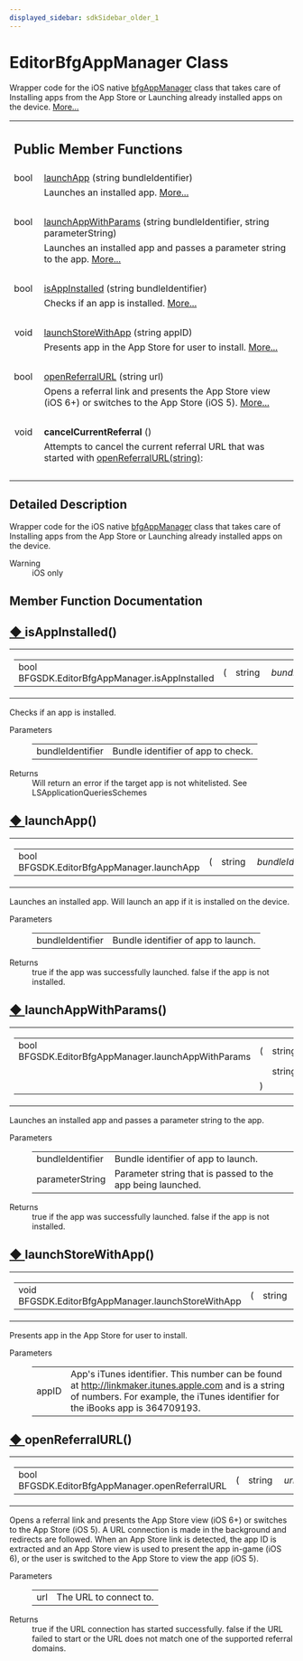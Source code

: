 ```yaml
---
displayed_sidebar: sdkSidebar_older_1
---
```

# EditorBfgAppManager Class 

<div class="contents">Wrapper code for the iOS native <a class="el" href="class_b_f_g_s_d_k_1_1bfg_app_manager.html">bfgAppManager</a> class that takes care of Installing apps from the App Store or Launching already installed apps on the device.    <a href="class_b_f_g_s_d_k_1_1_editor_bfg_app_manager.html#details">More...</a><table class="memberdecls"><tr class="heading"><td colspan="2"><h2 class="groupheader"><a id="pub-methods" name="pub-methods"></a> Public Member Functions</h2></td></tr><tr class="memitem:a417a5b02c8d9304d9b66330b8e617b89"><td class="memItemLeft" align="right" valign="top">bool&#160;</td><td class="memItemRight" valign="bottom"><a class="el" href="class_b_f_g_s_d_k_1_1_editor_bfg_app_manager.html#a417a5b02c8d9304d9b66330b8e617b89">launchApp</a> (string bundleIdentifier)</td></tr><tr class="memdesc:a417a5b02c8d9304d9b66330b8e617b89"><td class="mdescLeft">&#160;</td><td class="mdescRight">Launches an installed app.  <a href="class_b_f_g_s_d_k_1_1_editor_bfg_app_manager.html#a417a5b02c8d9304d9b66330b8e617b89">More...</a><br /></td></tr><tr class="separator:a417a5b02c8d9304d9b66330b8e617b89"><td class="memSeparator" colspan="2">&#160;</td></tr><tr class="memitem:ab39ffb6c52ab72b1fd824b3b1125658f"><td class="memItemLeft" align="right" valign="top">bool&#160;</td><td class="memItemRight" valign="bottom"><a class="el" href="class_b_f_g_s_d_k_1_1_editor_bfg_app_manager.html#ab39ffb6c52ab72b1fd824b3b1125658f">launchAppWithParams</a> (string bundleIdentifier, string parameterString)</td></tr><tr class="memdesc:ab39ffb6c52ab72b1fd824b3b1125658f"><td class="mdescLeft">&#160;</td><td class="mdescRight">Launches an installed app and passes a parameter string to the app.  <a href="class_b_f_g_s_d_k_1_1_editor_bfg_app_manager.html#ab39ffb6c52ab72b1fd824b3b1125658f">More...</a><br /></td></tr><tr class="separator:ab39ffb6c52ab72b1fd824b3b1125658f"><td class="memSeparator" colspan="2">&#160;</td></tr><tr class="memitem:a801e673b35214b46ea18deca4a4ce273"><td class="memItemLeft" align="right" valign="top">bool&#160;</td><td class="memItemRight" valign="bottom"><a class="el" href="class_b_f_g_s_d_k_1_1_editor_bfg_app_manager.html#a801e673b35214b46ea18deca4a4ce273">isAppInstalled</a> (string bundleIdentifier)</td></tr><tr class="memdesc:a801e673b35214b46ea18deca4a4ce273"><td class="mdescLeft">&#160;</td><td class="mdescRight">Checks if an app is installed.  <a href="class_b_f_g_s_d_k_1_1_editor_bfg_app_manager.html#a801e673b35214b46ea18deca4a4ce273">More...</a><br /></td></tr><tr class="separator:a801e673b35214b46ea18deca4a4ce273"><td class="memSeparator" colspan="2">&#160;</td></tr><tr class="memitem:a5fb4316c9d543dfb6e18b67e5a8a8152"><td class="memItemLeft" align="right" valign="top">void&#160;</td><td class="memItemRight" valign="bottom"><a class="el" href="class_b_f_g_s_d_k_1_1_editor_bfg_app_manager.html#a5fb4316c9d543dfb6e18b67e5a8a8152">launchStoreWithApp</a> (string appID)</td></tr><tr class="memdesc:a5fb4316c9d543dfb6e18b67e5a8a8152"><td class="mdescLeft">&#160;</td><td class="mdescRight">Presents app in the App Store for user to install.  <a href="class_b_f_g_s_d_k_1_1_editor_bfg_app_manager.html#a5fb4316c9d543dfb6e18b67e5a8a8152">More...</a><br /></td></tr><tr class="separator:a5fb4316c9d543dfb6e18b67e5a8a8152"><td class="memSeparator" colspan="2">&#160;</td></tr><tr class="memitem:a86e6bcded55dafcfc72c8a080beafff3"><td class="memItemLeft" align="right" valign="top">bool&#160;</td><td class="memItemRight" valign="bottom"><a class="el" href="class_b_f_g_s_d_k_1_1_editor_bfg_app_manager.html#a86e6bcded55dafcfc72c8a080beafff3">openReferralURL</a> (string url)</td></tr><tr class="memdesc:a86e6bcded55dafcfc72c8a080beafff3"><td class="mdescLeft">&#160;</td><td class="mdescRight">Opens a referral link and presents the App Store view (iOS 6+) or switches to the App Store (iOS 5).  <a href="class_b_f_g_s_d_k_1_1_editor_bfg_app_manager.html#a86e6bcded55dafcfc72c8a080beafff3">More...</a><br /></td></tr><tr class="separator:a86e6bcded55dafcfc72c8a080beafff3"><td class="memSeparator" colspan="2">&#160;</td></tr><tr class="memitem:a4ffd3bf6af5d16d20b88665bd74ee6e9"><td class="memItemLeft" align="right" valign="top"><a id="a4ffd3bf6af5d16d20b88665bd74ee6e9" name="a4ffd3bf6af5d16d20b88665bd74ee6e9"></a> void&#160;</td><td class="memItemRight" valign="bottom"><b>cancelCurrentReferral</b> ()</td></tr><tr class="memdesc:a4ffd3bf6af5d16d20b88665bd74ee6e9"><td class="mdescLeft">&#160;</td><td class="mdescRight">Attempts to cancel the current referral URL that was started with <a class="el" href="class_b_f_g_s_d_k_1_1_editor_bfg_app_manager.html#a86e6bcded55dafcfc72c8a080beafff3" title="Opens a referral link and presents the App Store view (iOS 6+) or switches to the App Store (iOS 5).">openReferralURL(string)</a>: <br /></td></tr><tr class="separator:a4ffd3bf6af5d16d20b88665bd74ee6e9"><td class="memSeparator" colspan="2">&#160;</td></tr></table><a name="details" id="details"></a><h2 class="groupheader">Detailed Description</h2><div class="textblock">Wrapper code for the iOS native <a class="el" href="class_b_f_g_s_d_k_1_1bfg_app_manager.html">bfgAppManager</a> class that takes care of Installing apps from the App Store or Launching already installed apps on the device. <dl class="section warning"><dt>Warning</dt><dd>iOS only </dd></dl></div><h2 class="groupheader">Member Function Documentation</h2><a id="a801e673b35214b46ea18deca4a4ce273" name="a801e673b35214b46ea18deca4a4ce273"></a><h2 class="memtitle"><span class="permalink"><a href="#a801e673b35214b46ea18deca4a4ce273">&#9670;&nbsp;</a></span>isAppInstalled()</h2><div class="memitem"><div class="memproto"><table class="mlabels"><tr><td class="mlabels-left"><table class="memname"><tr><td class="memname">bool BFGSDK.EditorBfgAppManager.isAppInstalled </td><td>(</td><td class="paramtype">string&#160;</td><td class="paramname"><em>bundleIdentifier</em></td><td>)</td><td></td></tr></table></td><td class="mlabels-right"><span class="mlabels"><span class="mlabel">inline</span></span></td></tr></table></div><div class="memdoc">Checks if an app is installed. <dl class="params"><dt>Parameters</dt><dd><table class="params"><tr><td class="paramname">bundleIdentifier</td><td>Bundle identifier of app to check.</td></tr></table></dd></dl><dl class="section return"><dt>Returns</dt><dd>Will return an error if the target app is not whitelisted. See LSApplicationQueriesSchemes</dd></dl></div></div><a id="a417a5b02c8d9304d9b66330b8e617b89" name="a417a5b02c8d9304d9b66330b8e617b89"></a><h2 class="memtitle"><span class="permalink"><a href="#a417a5b02c8d9304d9b66330b8e617b89">&#9670;&nbsp;</a></span>launchApp()</h2><div class="memitem"><div class="memproto"><table class="mlabels"><tr><td class="mlabels-left"><table class="memname"><tr><td class="memname">bool BFGSDK.EditorBfgAppManager.launchApp </td><td>(</td><td class="paramtype">string&#160;</td><td class="paramname"><em>bundleIdentifier</em></td><td>)</td><td></td></tr></table></td><td class="mlabels-right"><span class="mlabels"><span class="mlabel">inline</span></span></td></tr></table></div><div class="memdoc">Launches an installed app. Will launch an app if it is installed on the device. <dl class="params"><dt>Parameters</dt><dd><table class="params"><tr><td class="paramname">bundleIdentifier</td><td>Bundle identifier of app to launch.</td></tr></table></dd></dl><dl class="section return"><dt>Returns</dt><dd>true if the app was successfully launched. false if the app is not installed.</dd></dl></div></div><a id="ab39ffb6c52ab72b1fd824b3b1125658f" name="ab39ffb6c52ab72b1fd824b3b1125658f"></a><h2 class="memtitle"><span class="permalink"><a href="#ab39ffb6c52ab72b1fd824b3b1125658f">&#9670;&nbsp;</a></span>launchAppWithParams()</h2><div class="memitem"><div class="memproto"><table class="mlabels"><tr><td class="mlabels-left"><table class="memname"><tr><td class="memname">bool BFGSDK.EditorBfgAppManager.launchAppWithParams </td><td>(</td><td class="paramtype">string&#160;</td><td class="paramname"><em>bundleIdentifier</em>, </td></tr><tr><td class="paramkey"></td><td></td><td class="paramtype">string&#160;</td><td class="paramname"><em>parameterString</em>&#160;</td></tr><tr><td></td><td>)</td><td></td><td></td></tr></table></td><td class="mlabels-right"><span class="mlabels"><span class="mlabel">inline</span></span></td></tr></table></div><div class="memdoc">Launches an installed app and passes a parameter string to the app. <dl class="params"><dt>Parameters</dt><dd><table class="params"><tr><td class="paramname">bundleIdentifier</td><td>Bundle identifier of app to launch.</td></tr><tr><td class="paramname">parameterString</td><td>Parameter string that is passed to the app being launched.</td></tr></table></dd></dl><dl class="section return"><dt>Returns</dt><dd>true if the app was successfully launched. false if the app is not installed.</dd></dl></div></div><a id="a5fb4316c9d543dfb6e18b67e5a8a8152" name="a5fb4316c9d543dfb6e18b67e5a8a8152"></a><h2 class="memtitle"><span class="permalink"><a href="#a5fb4316c9d543dfb6e18b67e5a8a8152">&#9670;&nbsp;</a></span>launchStoreWithApp()</h2><div class="memitem"><div class="memproto"><table class="mlabels"><tr><td class="mlabels-left"><table class="memname"><tr><td class="memname">void BFGSDK.EditorBfgAppManager.launchStoreWithApp </td><td>(</td><td class="paramtype">string&#160;</td><td class="paramname"><em>appID</em></td><td>)</td><td></td></tr></table></td><td class="mlabels-right"><span class="mlabels"><span class="mlabel">inline</span></span></td></tr></table></div><div class="memdoc">Presents app in the App Store for user to install. <dl class="params"><dt>Parameters</dt><dd><table class="params"><tr><td class="paramname">appID</td><td>App's iTunes identifier. This number can be found at <a href="http://linkmaker.itunes.apple.com">http://linkmaker.itunes.apple.com</a> and is a string of numbers. For example, the iTunes identifier for the iBooks app is 364709193.</td></tr></table></dd></dl></div></div><a id="a86e6bcded55dafcfc72c8a080beafff3" name="a86e6bcded55dafcfc72c8a080beafff3"></a><h2 class="memtitle"><span class="permalink"><a href="#a86e6bcded55dafcfc72c8a080beafff3">&#9670;&nbsp;</a></span>openReferralURL()</h2><div class="memitem"><div class="memproto"><table class="mlabels"><tr><td class="mlabels-left"><table class="memname"><tr><td class="memname">bool BFGSDK.EditorBfgAppManager.openReferralURL </td><td>(</td><td class="paramtype">string&#160;</td><td class="paramname"><em>url</em></td><td>)</td><td></td></tr></table></td><td class="mlabels-right"><span class="mlabels"><span class="mlabel">inline</span></span></td></tr></table></div><div class="memdoc">Opens a referral link and presents the App Store view (iOS 6+) or switches to the App Store (iOS 5). A URL connection is made in the background and redirects are followed. When an App Store link is detected, the app ID is extracted and an App Store view is used to present the app in-game (iOS 6), or the user is switched to the App Store to view the app (iOS 5). <dl class="params"><dt>Parameters</dt><dd><table class="params"><tr><td class="paramname">url</td><td>The URL to connect to.</td></tr></table></dd></dl><dl class="section return"><dt>Returns</dt><dd>true if the URL connection has started successfully. false if the URL failed to start or the URL does not match one of the supported referral domains.</dd></dl></div></div></div> 
